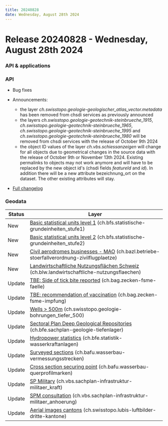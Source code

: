 ```yaml
---
title: 20240828
date: Wednesday, August 28th 2024
---
```


# Release 20240828 - Wednesday, August 28th 2024

### API & applications

### API

- Bug fixes
- Announcements:

  - the layer _ch.swisstopo.geologie-geologischer_atlas_vector.metadata_ has been removed from chsdi services as previously announced
  - the layers _ch.swisstopo.geologie-geotechnik-steinbrueche_1915_, _ch.swisstopo.geologie-geotechnik-steinbrueche_1965_, _ch.swisstopo.geologie-geotechnik-steinbrueche_1995_ and _ch.swisstopo.geologie-geotechnik-steinbrueche_1980_ will be removed from chsdi services with the release of October 9th 2024
  - the object ID values of the layer _ch.vbs.schiessanzeigen_ will change for all objects due to geometrical changes in the source data with the release of October 9th or November 13th 2024. Existing permalinks to objects may not work anymore and will have to be replaced by the new object id's (chsdi fields _featureId_ and _id_). In addition there will be a new attribute bezeichnung_ort on the dataset. The other existing attributes will stay.

- [Full changelog](https://github.com/geoadmin/mf-chsdi3/compare/2024-07-03-rc1...2024-08-28-rc1)

### Geodata

| Status | Layer                                                                                                                                                                         |
| ------ | ----------------------------------------------------------------------------------------------------------------------------------------------------------------------------- |
| New    | [Basic statistical units level 1](//map.geo.admin.ch/?layers=ch.bfs.statistische-grundeinheiten_stufe1) (ch.bfs.statistische-grundeinheiten_stufe1)                           |
| New    | [Basic statistical units level 2](//map.geo.admin.ch/?layers=ch.bfs.statistische-grundeinheiten_stufe2) (ch.bfs.statistische-grundeinheiten_stufe2)                           |
| New    | [Civil aerodromes businesses - MAO](//map.geo.admin.ch/?layers=ch.bazl.betriebe-stoerfallverordnung-zivilflugplaetze) (ch.bazl.betriebe-stoerfallverordnung-zivilflugplaetze) |
| New    | [Landwirtschaftliche Nutzungsflächen Schweiz](//map.geo.admin.ch/?layers=ch.blw.landwirtschaftliche-nutzungsflaechen) (ch.blw.landwirtschaftliche-nutzungsflaechen)           |
| Update | [TBE: Side of tick bite reported](//map.geo.admin.ch/?layers=ch.bag.zecken-fsme-faelle) (ch.bag.zecken-fsme-faelle)                                                           |
| Update | [TBE: recommendation of vaccination](//map.geo.admin.ch/?layers=ch.bag.zecken-fsme-impfung) (ch.bag.zecken-fsme-impfung)                                                      |
| Update | [Wells > 500m](//map.geo.admin.ch/?layers=ch.swisstopo.geologie-bohrungen_tiefer_500) (ch.swisstopo.geologie-bohrungen_tiefer_500)                                            |
| Update | [Sectoral Plan Deep Geological Repositories](//map.geo.admin.ch/?layers=ch.bfe.sachplan-geologie-tiefenlager) (ch.bfe.sachplan-geologie-tiefenlager)                          |
| Update | [Hydropower statistics](//map.geo.admin.ch/?layers=ch.bfe.statistik-wasserkraftanlagen) (ch.bfe.statistik-wasserkraftanlagen)                                                 |
| Update | [Surveyed sections](//map.geo.admin.ch/?layers=ch.bafu.wasserbau-vermessungsstrecken) (ch.bafu.wasserbau-vermessungsstrecken)                                                 |
| Update | [Cross section securing point](//map.geo.admin.ch/?layers=ch.bafu.wasserbau-querprofilmarken) (ch.bafu.wasserbau-querprofilmarken)                                            |
| Update | [SP Military](//map.geo.admin.ch/?layers=ch.vbs.sachplan-infrastruktur-militaer_kraft) (ch.vbs.sachplan-infrastruktur-militaer_kraft)                                         |
| Update | [SPM consultation](//map.geo.admin.ch/?layers=ch.vbs.sachplan-infrastruktur-militaer_anhoerung) (ch.vbs.sachplan-infrastruktur-militaer_anhoerung)                            |
| Update | [Aerial images cantons](//map.geo.admin.ch/?layers=ch.swisstopo.lubis-luftbilder-dritte-kantone) (ch.swisstopo.lubis-luftbilder-dritte-kantone)                               |
